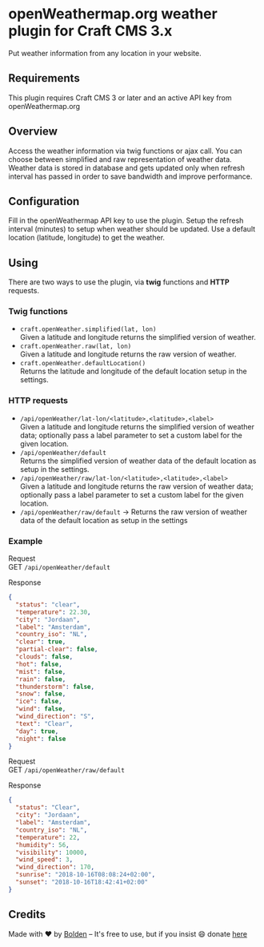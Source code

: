 # openWeathermap.org weather plugin for Craft CMS 3.x

Put weather information from any location in your website.

## Requirements

This plugin requires Craft CMS 3 or later and an active API key from openWeathermap.org

## Overview

Access the weather information via twig functions or ajax call.
You can choose between simplified and raw representation of weather data.
Weather data is stored in database and gets updated only when refresh interval has passed in order to save bandwidth and improve performance.

## Configuration

Fill in the openWeathermap API key to use the plugin.
Setup the refresh interval (minutes) to setup when weather should be updated.
Use a default location (latitude, longitude) to get the weather.

## Using

There are two ways to use the plugin, via __twig__ functions and __HTTP__ requests.  

### Twig functions  
- `craft.openWeather.simplified(lat, lon)`  
Given a latitude and longitude returns the simplified version of weather.
- `craft.openWeather.raw(lat, lon)`  
Given a latitude and longitude returns the raw version of weather.  
- `craft.openWeather.defaultLocation()`  
Returns the latitude and longitude of the default location setup in the settings.

### __HTTP__ requests  
- `/api/openWeather/lat-lon/<latitude>,<latitude>,<label>`  
Given a latitude and longitude returns the simplified version of weather data; optionally pass a label parameter to set a custom label for the given location.
- `/api/openWeather/default`  
Returns the simplified version of weather data of the default location as setup in the settings.  
- `/api/openWeather/raw/lat-lon/<latitude>,<latitude>,<label>`  
Given a latitude and longitude returns the raw version of weather data; optionally pass a label parameter to set a custom label for the given location.  
- `/api/openWeather/raw/default` -> Returns the raw version of weather data of the default location as setup in the settings

### Example

Request  
GET `/api/openWeather/default`  

Response
```json
{
  "status": "clear",
  "temperature": 22.30,
  "city": "Jordaan",
  "label": "Amsterdam",
  "country_iso": "NL",
  "clear": true,
  "partial-clear": false,
  "clouds": false,
  "hot": false,
  "mist": false,
  "rain": false,
  "thunderstorm": false,
  "snow": false,
  "ice": false,
  "wind": false,
  "wind_direction": "S",
  "text": "Clear",
  "day": true,
  "night": false
}
```

Request  
GET `/api/openWeather/raw/default`  

Response
```json
{
  "status": "Clear",
  "city": "Jordaan",
  "label": "Amsterdam",
  "country_iso": "NL",
  "temperature": 22,
  "humidity": 56,
  "visibility": 10000,
  "wind_speed": 3,
  "wind_direction": 170,
  "sunrise": "2018-10-16T08:08:24+02:00",
  "sunset": "2018-10-16T18:42:41+02:00"
}
```

## Credits

Made with ❤️ by [Bolden](https://www.bolden.nl) – It's free to use, but if you insist 😄 donate [here](https://www.paypal.me/boldenamsterdam)



